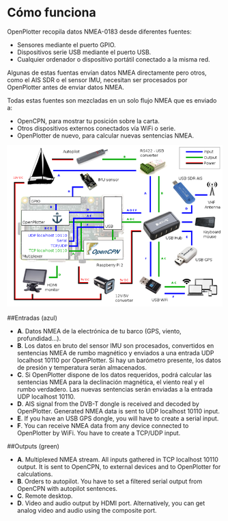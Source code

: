 # Cómo funciona

OpenPlotter recopila datos NMEA-0183 desde diferentes fuentes:

* Sensores mediante el puerto GPIO.
* Dispositivos serie USB mediante el puerto USB.
* Cualquier ordenador o dispositivo portátil conectado a la misma red.

Algunas de estas fuentas envían datos NMEA directamente pero otros, como el AIS SDR o el sensor IMU, necesitan ser procesados por OpenPlotter antes de enviar datos NMEA.

Todas estas fuentes son mezcladas en un solo flujo NMEA que es enviado a:

* OpenCPN, para mostrar tu posición sobre la carta.
* Otros dispositivos externos conectados vía WiFi o serie.
* OpenPlotter de nuevo, para calcular nuevas sentencias NMEA.

![](diagram.png)

##Entradas (azul)
* **A**. Datos NMEA de la electrónica de tu barco (GPS, viento, profundidad...).
* **B**. Los datos en bruto del sensor IMU son procesados, convertidos en sentencias NMEA de rumbo magnético y enviados a una entrada UDP localhost 10110 por OpenPlotter. Si hay un barómetro presente, los datos de presión y temperatura serán almacenados.
* **C**. Si OpenPlotter dispone de los datos requeridos, podrá calcular las sentencias NMEA para la declinación magnética, el viento real y el rumbo verdadero. Las nuevas sentencias serán enviadas a la entrada UDP localhost 10110.
* **D**. AIS signal from the DVB-T dongle is received and decoded by OpenPlotter. Generated NMEA data is sent to UDP localhost 10110 input.
* **E**. If you have an USB GPS dongle, you will have to create a serial input.
* **F**. You can receive NMEA data from any device connected to OpenPlotter by WiFi. You have to create a TCP/UDP input.

##Outputs (green)
* **A**. Multiplexed NMEA stream. All inputs gathered in TCP localhost 10110 output. It is sent to OpenCPN, to external devices and to OpenPlotter for calculations.
* **B**. Orders to autopilot. You have to set a filtered serial output from OpenCPN with autopilot sentences.
* **C**. Remote desktop.
* **D**. Video and audio output by HDMI port. Alternatively, you can get analog video and audio using the composite port.
